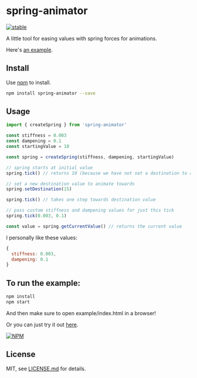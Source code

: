 # spring-animator

[![stable](http://badges.github.io/stability-badges/dist/stable.svg)](http://github.com/badges/stability-badges)

A little tool for easing values with spring forces for animations.

Here's [an example](https://rolyatmax.github.io/spring-animator/).

## Install

Use [npm](https://npmjs.com/) to install.

```sh
npm install spring-animator --save
```

## Usage

```js
import { createSpring } from 'spring-animator'

const stiffness = 0.003
const dampening = 0.1
const startingValue = 10

const spring = createSpring(stiffness, dampening, startingValue)

// spring starts at initial value
spring.tick() // returns 10 (because we have not set a destination to animate towards)

// set a new destination value to animate towards
spring.setDestination(15)

spring.tick() // takes one step towards destination value

// pass custom stiffness and dampening values for just this tick
spring.tick(0.003, 0.1)

const value = spring.getCurrentValue() // returns the current value
```

I personally like these values:

```js
{
  stiffness: 0.003,
  dampening: 0.1
}
```

## To run the example:

```sh
npm install
npm start
```

And then make sure to open example/index.html in a browser!

Or you can just try it out [here](https://rolyatmax.github.io/spring-animator/).

[![NPM](https://nodei.co/npm/spring-animator.png)](https://www.npmjs.com/package/spring-animator)

## License

MIT, see [LICENSE.md](http://github.com/rolyatmax/spring-animator/blob/master/LICENSE.md) for details.
